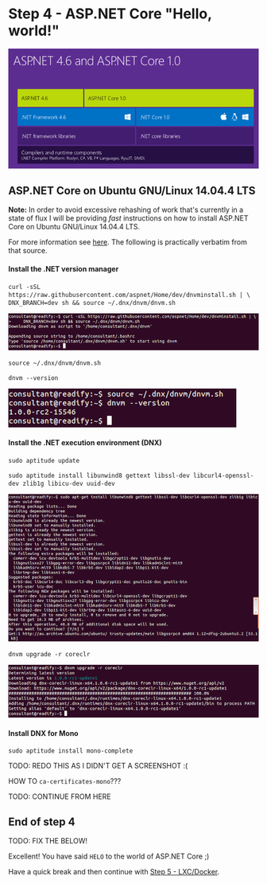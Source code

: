 # Step 4 - ASP.NET Core "Hello, world!"

![1-aspnet-core](Step4/1-aspnet-core.png)

## ASP.NET Core on Ubuntu GNU/Linux 14.04.4 LTS

__Note:__ In order to avoid excessive rehashing of work that's currently in a state of flux I will be providing _fast_ instructions on how to install ASP.NET Core on Ubuntu GNU/Linux 14.04.4 LTS.

For more information see [here](https://docs.asp.net/en/latest/getting-started/installing-on-linux.html#installing-on-ubuntu-14-04). The following is practically verbatim from that source.

#### Install the .NET version manager

```
curl -sSL https://raw.githubusercontent.com/aspnet/Home/dev/dnvminstall.sh | \
DNX_BRANCH=dev sh && source ~/.dnx/dnvm/dnvm.sh
```

![2-dnvm-install](Step4/2-dnvm-install.png)

```
source ~/.dnx/dnvm/dnvm.sh
```

```
dnvm --version
```

![3-dnvm-version](Step4/3-dnvm-version.png)

#### Install the .NET execution environment (DNX)

```
sudo aptitude update
```

```
sudo aptitude install libunwind8 gettext libssl-dev libcurl4-openssl-dev zlib1g libicu-dev uuid-dev
```

![4-dnx-prerequisites](Step4/4-dnx-prerequisites.png)

```
dnvm upgrade -r coreclr
```

![5-upgrade-latest-coreclr](Step4/5-upgrade-latest-coreclr].png)

#### Install DNX for Mono

```
sudo aptitude install mono-complete
```

TODO: REDO THIS AS I DIDN'T GET A SCREENSHOT :(


HOW TO `ca-certificates-mono`???



TODO: CONTINUE FROM HERE



## End of step 4

TODO: FIX THE BELOW!

Excellent! You have said `HELO` to the world of ASP.NET Core ;)

Have a quick break and then continue with [Step 5 - LXC/Docker](Step5.md).
